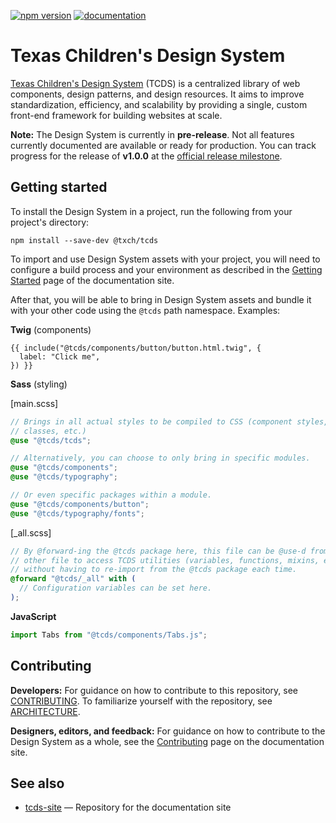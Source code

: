 [![npm version](https://badge.fury.io/js/@txch%2Ftcds.svg)](https://www.npmjs.com/package/@txch/tcds)
[![documentation](https://img.shields.io/badge/Documentation-Here-informational)](https://tcds.herokuapp.com/)

# Texas Children's Design System

[Texas Children's Design System](https://tcds.herokuapp.com/) (TCDS) is a centralized library of web components, design patterns, and design resources. It aims to improve standardization, efficiency, and scalability by providing a single, custom front-end framework for building websites at scale.

**Note:** The Design System is currently in **pre-release**. Not all features currently documented are available or ready for production. You can track progress for the release of **v1.0.0** at the [official release milestone](https://github.com/jacecotton/tcds/milestone/1).

## Getting started

To install the Design System in a project, run the following from your project's directory:

```
npm install --save-dev @txch/tcds
```

To import and use Design System assets with your project, you will need to configure a build process and your environment as described in the [Getting Started](https://tcds.herokuapp.com/getting-started) page of the documentation site.

After that, you will be able to bring in Design System assets and bundle it with your other code using the `@tcds` path namespace. Examples:

**Twig** (components)

```twig
{{ include("@tcds/components/button/button.html.twig", {
  label: "Click me",
}) }}
```

**Sass** (styling)

\[main.scss\]
```scss
// Brings in all actual styles to be compiled to CSS (component styles, utility
// classes, etc.)
@use "@tcds/tcds";

// Alternatively, you can choose to only bring in specific modules.
@use "@tcds/components";
@use "@tcds/typography";

// Or even specific packages within a module.
@use "@tcds/components/button";
@use "@tcds/typography/fonts";
```

\[_all.scss\]
```scss
// By @forward-ing the @tcds package here, this file can be @use-d from any
// other file to access TCDS utilities (variables, functions, mixins, etc.),
// without having to re-import from the @tcds package each time.
@forward "@tcds/_all" with (
  // Configuration variables can be set here.
);
```

**JavaScript**

```javascript
import Tabs from "@tcds/components/Tabs.js";
```

## Contributing

**Developers:** For guidance on how to contribute to this repository, see [CONTRIBUTING](CONTRIBUTING.md). To familiarize yourself with the repository, see [ARCHITECTURE](ARCHITECTURE.md).

**Designers, editors, and feedback:** For guidance on how to contribute to the Design System as a whole, see the [Contributing](https://tcds.herokuapp.com/contributing) page on the documentation site.

## See also

* [tcds-site](https://github.com/jacecotton/tcds-site) — Repository for the documentation site
